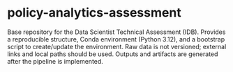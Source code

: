 # policy-analytics-assessment
Base repository for the Data Scientist Technical Assessment (IDB). Provides a reproducible structure, Conda environment (Python 3.12), and a bootstrap script to create/update the environment. Raw data is not versioned; external links and local paths should be used. Outputs and artifacts are generated after the pipeline is implemented.
